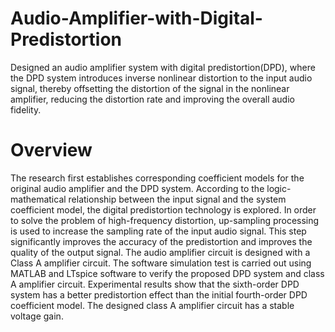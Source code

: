 # Audio-Amplifier-with-Digital-Predistortion
 Designed an audio amplifier system with digital predistortion(DPD), where the DPD system introduces inverse nonlinear distortion to the input audio signal, thereby offsetting the distortion of the signal in the nonlinear amplifier, reducing the distortion rate and improving the overall audio fidelity.

# Overview
The research first establishes corresponding coefficient models for the original audio amplifier and the DPD system. According to the logic-mathematical relationship between the input signal and the system coefficient model, the digital predistortion technology is explored. In order to solve the problem of high-frequency distortion, up-sampling
processing is used to increase the sampling rate of the input audio signal. This step significantly improves the accuracy of the predistortion and improves the quality of the output signal. The audio amplifier circuit is designed with a Class A amplifier circuit. The software simulation test is carried out using MATLAB and LTspice software to verify the proposed DPD system and class A amplifier circuit. Experimental results show that the sixth-order DPD system has a better predistortion effect than the initial fourth-order DPD coefficient model. The designed class A amplifier circuit has a stable voltage gain.
